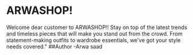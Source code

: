# ARWASHOP!
 Welcome dear customer to ARWASHOP!! Stay on top of the latest trends and timeless pieces that will make you stand out from the crowd. From statement-making outfits to wardrobe essentials, we've got your style needs covered."
 ##Author
 -Arwa saad
